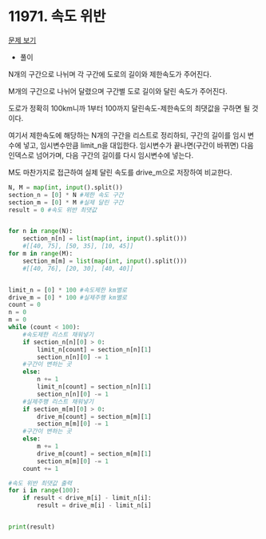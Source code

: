 # 11971. 속도 위반

[문제 보기](https://www.acmicpc.net/problem/11971)

- 풀이

N개의 구간으로 나뉘며 각 구간에 도로의 길이와 제한속도가 주어진다.

M개의 구간으로 나뉘어 달렸으며 구간별 도로 길이와 달린 속도가 주어진다.

도로가 정확히 100km니까 1부터 100까지 달린속도-제한속도의 최댓값을 구하면 될 것이다.

여기서 제한속도에 해당하는 N개의 구간을 리스트로 정리하되, 구간의 길이를 임시 변수에 넣고, 임시변수만큼 limit_n을 대입한다. 임시변수가 끝나면(구간이 바뀌면) 다음 인덱스로 넘어가며, 다음 구간의 길이를 다시 임시변수에 넣는다.

M도 마찬가지로 접근하여 실제 달린 속도를 drive_m으로 저장하여 비교한다.

```python
N, M = map(int, input().split())
section_n = [0] * N #제한 속도 구간
section_m = [0] * M #실제 달린 구간
result = 0 #속도 위반 최댓값


for n in range(N):
    section_n[n] = list(map(int, input().split())) 
    #[[40, 75], [50, 35], [10, 45]]
for m in range(M):
    section_m[m] = list(map(int, input().split())) 
    #[[40, 76], [20, 30], [40, 40]]


limit_n = [0] * 100 #속도제한 km별로
drive_m = [0] * 100 #실제주행 km별로
count = 0
n = 0
m = 0
while (count < 100):
    #속도제한 리스트 채워넣기
    if section_n[n][0] > 0:
        limit_n[count] = section_n[n][1]
        section_n[n][0] -= 1
    #구간이 변하는 곳
    else:
        n += 1
        limit_n[count] = section_n[n][1]
        section_n[n][0] -= 1
    #실제주행 리스트 채워넣기
    if section_m[m][0] > 0:
        drive_m[count] = section_m[m][1]
        section_m[m][0] -= 1
    #구간이 변하는 곳
    else:
        m += 1
        drive_m[count] = section_m[m][1]
        section_m[m][0] -= 1
    count += 1

#속도 위반 최댓값 출력
for i in range(100):
    if result < drive_m[i] - limit_n[i]:
        result = drive_m[i] - limit_n[i]


print(result)
```

